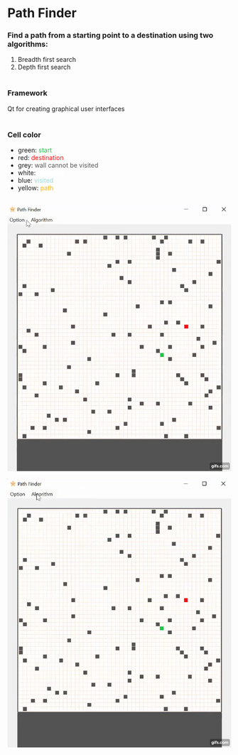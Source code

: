 # Path Finder

### Find a path from a starting point to a destination using two algorithms:
1. Breadth first search
2. Depth first search
<br><br>

### Framework
Qt for creating graphical user interfaces
<br><br>

### Cell color
- green: <span style="color:Rgb(25, 201, 69)">start</span>
- red: <span style="color:Rgb(255, 13, 13)">destination</span>
- grey: <span style="color:Rgb(85, 85, 85)">wall cannot be visited</span>
- white: <span style="color:Rgb(255, 255, 255)">unvisited</span>
- blue: <span style="color:Rgb(158,216,213)">visited</span>
- yellow: <span style="color:Rgb(254, 182, 0)">path</span>
<br><br>


![demo](assets/bfs.gif)

![demo](assets/dfs.gif)